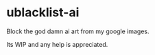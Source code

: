 # ublacklist-ai
Block the god damn ai art from my google images.

Its WIP and any help is appreciated.
